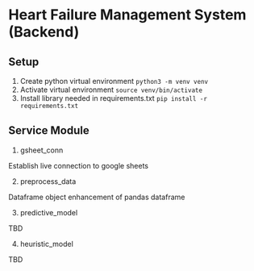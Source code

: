 # Heart Failure Management System (Backend)

## Setup
1. Create python virtual environment
`python3 -m venv venv`
2. Activate virtual environment
`source venv/bin/activate`
3. Install library needed in requirements.txt
`pip install -r requirements.txt`

## Service Module

1. gsheet_conn

Establish live connection to google sheets

2. preprocess_data

Dataframe object enhancement of pandas dataframe

3. predictive_model

TBD

4. heuristic_model

TBD